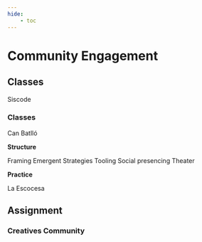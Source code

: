 ```yaml
---
hide:
    - toc
---
```


# Community Engagement
## Classes

Siscode

### Classes

Can Batlló

**Structure**

Framing
Emergent Strategies
Tooling
Social presencing Theater

**Practice**

La Escocesa


## Assignment

### Creatives Community
